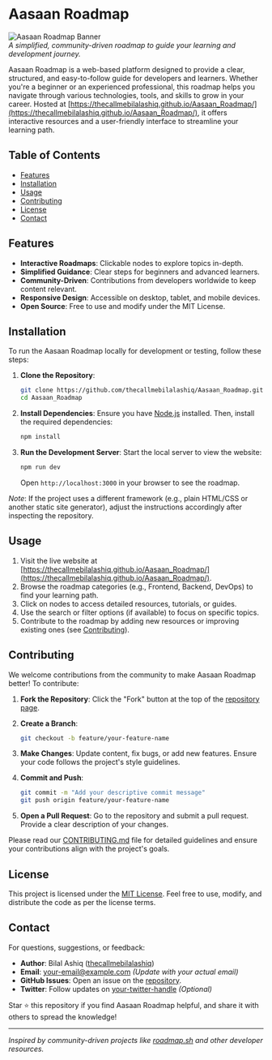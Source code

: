 # Aasaan Roadmap

![Aasaan Roadmap Banner](https://via.placeholder.com/1200x300.png?text=Aasaan+Roadmap)  
*A simplified, community-driven roadmap to guide your learning and development journey.*

Aasaan Roadmap is a web-based platform designed to provide a clear, structured, and easy-to-follow guide for developers and learners. Whether you're a beginner or an experienced professional, this roadmap helps you navigate through various technologies, tools, and skills to grow in your career. Hosted at [https://thecallmebilalashiq.github.io/Aasaan_Roadmap/](https://thecallmebilalashiq.github.io/Aasaan_Roadmap/), it offers interactive resources and a user-friendly interface to streamline your learning path.

## Table of Contents
- [Features](#features)
- [Installation](#installation)
- [Usage](#usage)
- [Contributing](#contributing)
- [License](#license)
- [Contact](#contact)

## Features
- **Interactive Roadmaps**: Clickable nodes to explore topics in-depth.
- **Simplified Guidance**: Clear steps for beginners and advanced learners.
- **Community-Driven**: Contributions from developers worldwide to keep content relevant.
- **Responsive Design**: Accessible on desktop, tablet, and mobile devices.
- **Open Source**: Free to use and modify under the MIT License.

## Installation
To run the Aasaan Roadmap locally for development or testing, follow these steps:

1. **Clone the Repository**:
   ```bash
   git clone https://github.com/thecallmebilalashiq/Aasaan_Roadmap.git
   cd Aasaan_Roadmap
   ```

2. **Install Dependencies**:
   Ensure you have [Node.js](https://nodejs.org/) installed. Then, install the required dependencies:
   ```bash
   npm install
   ```

3. **Run the Development Server**:
   Start the local server to view the website:
   ```bash
   npm run dev
   ```
   Open `http://localhost:3000` in your browser to see the roadmap.

*Note*: If the project uses a different framework (e.g., plain HTML/CSS or another static site generator), adjust the instructions accordingly after inspecting the repository.

## Usage
1. Visit the live website at [https://thecallmebilalashiq.github.io/Aasaan_Roadmap/](https://thecallmebilalashiq.github.io/Aasaan_Roadmap/).
2. Browse the roadmap categories (e.g., Frontend, Backend, DevOps) to find your learning path.
3. Click on nodes to access detailed resources, tutorials, or guides.
4. Use the search or filter options (if available) to focus on specific topics.
5. Contribute to the roadmap by adding new resources or improving existing ones (see [Contributing](#contributing)).

## Contributing
We welcome contributions from the community to make Aasaan Roadmap better! To contribute:

1. **Fork the Repository**:
   Click the "Fork" button at the top of the [repository page](https://github.com/thecallmebilalashiq/Aasaan_Roadmap).

2. **Create a Branch**:
   ```bash
   git checkout -b feature/your-feature-name
   ```

3. **Make Changes**:
   Update content, fix bugs, or add new features. Ensure your code follows the project's style guidelines.

4. **Commit and Push**:
   ```bash
   git commit -m "Add your descriptive commit message"
   git push origin feature/your-feature-name
   ```

5. **Open a Pull Request**:
   Go to the repository and submit a pull request. Provide a clear description of your changes.

Please read our [CONTRIBUTING.md](CONTRIBUTING.md) file for detailed guidelines and ensure your contributions align with the project's goals.

## License
This project is licensed under the [MIT License](LICENSE). Feel free to use, modify, and distribute the code as per the license terms.

## Contact
For questions, suggestions, or feedback:
- **Author**: Bilal Ashiq ([thecallmebilalashiq](https://github.com/thecallmebilalashiq))
- **Email**: [your-email@example.com](mailto:your-email@example.com) *(Update with your actual email)*
- **GitHub Issues**: Open an issue on the [repository](https://github.com/thecallmebilalashiq/Aasaan_Roadmap/issues).
- **Twitter**: Follow updates on [your-twitter-handle](https://twitter.com/your-twitter-handle) *(Optional)*

Star ⭐ this repository if you find Aasaan Roadmap helpful, and share it with others to spread the knowledge!

---

*Inspired by community-driven projects like [roadmap.sh](https://roadmap.sh) and other developer resources.*[](https://github.com/kamranahmedse/developer-roadmap)
